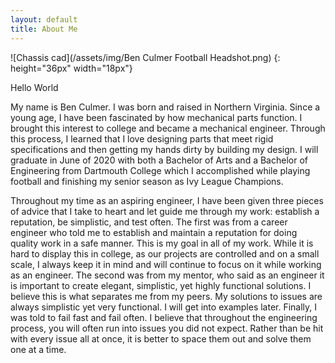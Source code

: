 ```yaml
---
layout: default
title: About Me
---
```


![Chassis cad](/assets/img/Ben Culmer Football Headshot.png)
{: height="36px" width="18px"}


Hello World

My name is Ben Culmer. I was born and raised in Northern Virginia. Since a young age, I have been fascinated by how mechanical parts function. 
I brought this interest to college and became a mechanical engineer. Through this process, I learned that I love designing parts that meet rigid specifications and then getting my hands dirty by building my design. 
I will graduate in June of 2020 with both a Bachelor of Arts and a Bachelor of Engineering from Dartmouth College which I accomplished while playing football and finishing my senior season as Ivy League Champions.

Throughout my time as an aspiring engineer, I have been given three pieces of advice that I take to heart and let guide me through my work: establish a reputation, be simplistic, and test often. 
The first was from a career engineer who told me to establish and maintain a reputation for doing quality work in a safe manner. This is my goal in all of my work. 
While it is hard to display this in college, as our projects are controlled and on a small scale, I always keep it in mind and will continue to focus on it while working as an engineer. 
The second was from my mentor, who said as an engineer it is important to create elegant, simplistic, yet highly functional solutions. I believe this is what separates me from my peers.
My solutions to issues are always simplistic yet very functional. I will get into examples later. Finally, I was told to fail fast and fail often. 
I believe that throughout the engineering process, you will often run into issues you did not expect. Rather than be hit with every issue all at once, it is better to space them out and solve them one at a time. 
